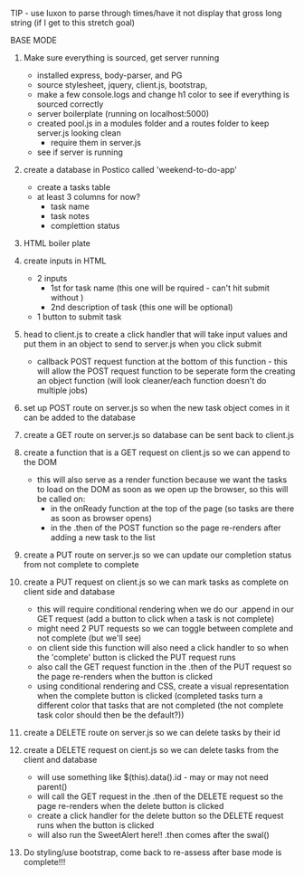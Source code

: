 TIP - use luxon to parse through times/have it not display that gross long string (if I get to this stretch goal)

BASE MODE

1. Make sure everything is sourced, get server running
    - installed express, body-parser, and PG
    - source stylesheet, jquery, client.js, bootstrap,
    - make a few console.logs and change h1 color to see if everything is sourced correctly
    - server boilerplate (running on localhost:5000)
    - created pool.js in a modules folder and a routes folder to keep server.js looking clean  
        - require them in server.js
    - see if server is running

2. create a database in Postico called 'weekend-to-do-app'
    - create a tasks table
    - at least 3 columns for now?
        - task name
        - task notes
        - complettion status

3. HTML boiler plate

4. create inputs in HTML
    - 2 inputs 
        - 1st for task name (this one will be rquired - can't hit submit without )
        - 2nd description of task (this one will be optional)
    - 1 button to submit task

5. head to client.js to create a click handler that will take input values and put them in an object to send to server.js when you click submit
    - callback POST request function at the bottom of this function - this will allow the POST request function to be seperate form the creating an object function (will look cleaner/each function doesn't do multiple jobs)

6. set up POST route on server.js so when the new task object comes in it can be added to the database

7. create a GET route on server.js so database can be sent back to client.js

8. create a function that is a GET request on client.js so we can append to the DOM 
    - this will also serve as a render function because we want the tasks to load on the DOM as soon as we open up the browser, so this will be called on:
        - in the onReady function at the top of the page (so tasks are there as soon as browser opens)
        - in the .then of the POST function so the page re-renders after adding a new task to the list

9. create a PUT route on server.js so we can update our completion status from not complete to complete

10. create a PUT request on client.js so we can mark tasks as complete on client side and database
    - this will require conditional rendering when we do our .append in our GET request (add a button to click when a task is not complete)
    - might need 2 PUT requests so we can toggle between complete and not complete (but we'll see)
    - on client side this function will also need a click handler to so when the 'complete' button is clicked the PUT request runs
    - also call the GET request function in the .then of the PUT request so the page re-renders when the button is clicked
    - using conditional rendering and CSS, create a visual representation when the complete button is clicked (completed tasks turn a different color that tasks that are not completed (the not complete task color should then be the default?))

11. create a DELETE route on server.js so we can delete tasks by their id

12. create a DELETE request on cient.js so we can delete tasks from the client and database
    - will use something like $(this).data().id - may or may not need parent()
    - will call the GET request in the .then of the DELETE request so the page re-renders when the delete button is clicked
    - create a click handler for the delete button so the DELETE request runs when the button is clicked
    - will also run the SweetAlert here!! .then comes after the swal() 

13. Do styling/use bootstrap, come back to re-assess after base mode is complete!!!






